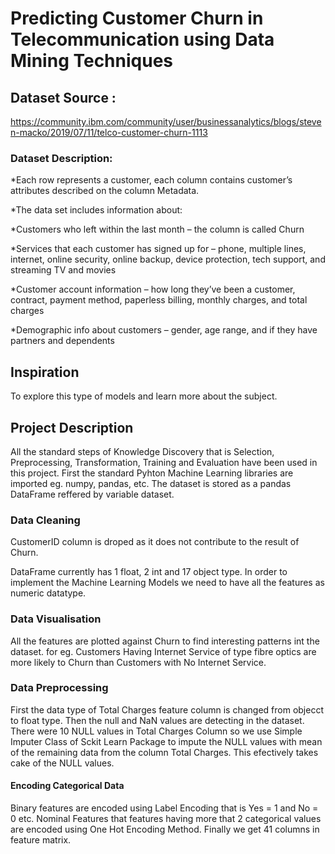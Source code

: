 # Predicting Customer Churn in Telecommunication using Data Mining Techniques

## Dataset Source : 
https://community.ibm.com/community/user/businessanalytics/blogs/steven-macko/2019/07/11/telco-customer-churn-1113

### Dataset Description:
*Each row represents a customer, each column contains customer’s attributes described on the column Metadata.

*The data set includes information about:

*Customers who left within the last month – the column is called Churn

*Services that each customer has signed up for – phone, multiple lines, internet, online security, online backup, device protection, tech support, and streaming TV and movies

*Customer account information – how long they’ve been a customer, contract, payment method, paperless billing, monthly charges, and total charges

*Demographic info about customers – gender, age range, and if they have partners and dependents

## Inspiration
To explore this type of models and learn more about the subject.

## Project Description
All the standard steps of Knowledge Discovery that is Selection, Preprocessing, Transformation, Training and Evaluation have been used in this project.
First the standard Pyhton Machine Learning libraries are imported eg. numpy, pandas, etc.
The dataset is stored as a pandas DataFrame reffered by variable dataset.

### Data Cleaning
CustomerID column is droped as it does not contribute to the result of Churn.

DataFrame currently has 1 float, 2 int and 17 object type. In order to implement the Machine Learning Models we need to have all the features as numeric datatype.

### Data Visualisation
All the features are plotted against Churn to find interesting patterns int the dataset.
for eg. Customers Having Internet Service of type fibre optics are more likely to Churn than Customers with No Internet Service.

### Data Preprocessing
First the data type of Total Charges feature column is changed from objecct to float type.
Then the null and NaN values are detecting in the dataset. There were 10 NULL values in Total Charges Column so we use Simple Imputer Class of Sckit Learn Package
to impute the NULL values with mean of the remaining data from the column Total Charges. This efectively takes cake of the NULL values.
#### Encoding Categorical Data
Binary features are encoded using Label Encoding that is Yes = 1 and No = 0 etc.
Nominal Features that features having more that 2 categorical values are encoded using One Hot Encoding Method. 
Finally we get 41 columns in feature matrix.
